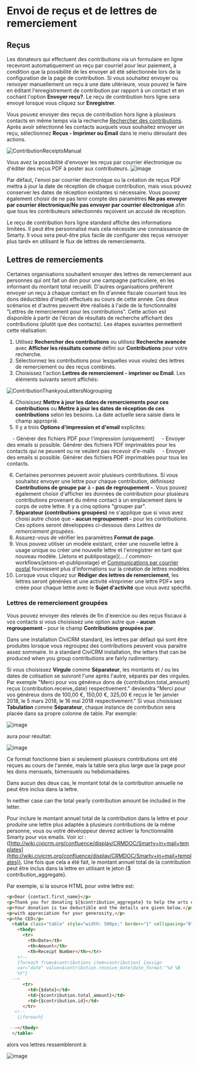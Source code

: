 # Envoi de reçus et de lettres de remerciement 

## Reçus
 
Les donateurs qui effectuent des contributions via un formulaire en ligne recevront automatiquement un reçu par courriel pour leur paiement, à condition que la possibilité de les envoyer ait été sélectionnée lors de la configuration de la page de contribution. Si vous souhaitez envoyer ou renvoyer manuellement un reçu à une date ultérieure, vous pouvez le faire en éditant l'enregistrement de contribution par rapport à un contact et en cochant l'option **Envoyer reçu?**. Le reçu de contribution hors ligne sera envoyé lorsque vous cliquez sur **Enregistrer**.

Vous pouvez envoyer des reçus de contribution hors ligne à plusieurs contacts en même temps via la recherche [Rechercher des contributions](../contributions/recherche-et-visualisation-contributions). Après avoir sélectionné les contacts auxquels vous souhaitez envoyer un reçu, sélectionnez **Reçus - Imprimer ou Email** dans le menu déroulant des actions.

![ContributionReceiptsManual](../img/civicontribute-receipts-manual.PNG)

Vous avez la possibilité d'envoyer les reçus par courrier électronique ou d'éditer des reçus PDF à poster aux contributeurs. 
![image](../img/Print%20contribution%20receipt%20options.PNG)

Par défaut, l'envoi par courrier électronique ou la création de reçus PDF mettra à jour la date de réception de chaque contribution, mais vous pouvez conserver les dates de réception existantes si nécessaire. Vous pouvez également choisir de ne pas tenir compte des paramètres **Ne pas envoyer par courrier électronique/Ne pas envoyer par courrier électronique** afin que tous les contributeurs sélectionnés reçoivent un accusé de réception.

Le reçu de contribution hors ligne standard affiche des informations limitées. Il peut être personnalisé mais cela nécessite une connaissance de Smarty. Il vous sera peut-être plus facile de configurer des reçus «envoyer plus tard» en utilisant le flux de lettres de remerciements.


## Lettres de remerciements

Certaines organisations souhaitent envoyer des lettres de remerciement aux personnes qui ont fait un don pour une campagne particuliere, en les informant du montant total recueilli. D'autres organisations préfèrent envoyer un reçu à chaque contact en fin d'année fiscale couvrant tous les dons déductibles d'impôt effectués au cours de cette année. Ces deux scénarios et d'autres peuvent être réalisés à l'aide de la fonctionnalité "Lettres de remerciement pour les contributions". Cette action est disponible à partir de l'écran de résultats de recherche affichant des contributions (plutôt que des contacts). Les étapes suvantes permettent cette réalisation:

1. Utilisez **Rechercher des contributions** ou utilisez **Recherche avancée** avec **Afficher les résultats comme** défini sur **Contributions** pour votre recherche.
2. Sélectionnez les contributions pour lesquelles vous voulez des lettres de remerciement ou des reçus combinés.
3. Choisissez l'action **Lettres de remerciement - imprimer ou Email**. Les éléments suivants seront affichés:

![ContributionThankyouLettersNogrouping](../img/civicontribute-thank-you-letters-no-grouping.PNG)

4. Choisissez **Mettre à jour les dates de remerciements pour ces contributions** ou **Mettre à jour les dates de réception de ces contributions** selon les besoins. La date actuelle sera saisie dans le champ approprié.
5. Il y a trois **Options d'impression et d'email** explicites:

    - Générer des fichiers PDF pour l'impression (uniquement)
    - Envoyer des emails si possible. Générer des fichiers PDF imprimables pour les contacts qui ne peuvent ou ne veulent pas recevoir d'e-mails
    - Envoyer des emails si possible. Générer des fichiers PDF imprimables pour tous les contacts.

6. Certaines personnes peuvent avoir plusieurs contributions. Si vous souhaitez envoyer une lettre pour chaque contribution, définissez **Contributions de groupe par** à **- pas de regroupement -**. Vous pouvez également choisir d'afficher les données de contribution pour plusieurs contributions provenant du même contact à un emplacement dans le corps de votre lettre. Il y a cinq options "grouper par".
7. **Séparateur (contributions groupées)** ne s'applique que si vous avez choisi autre chose que **- aucun regroupement -** pour les contributions. Ces options seront développées ci-dessous dans *Lettres de remerciement groupées*.
8. Assurez-vous de vérifier les paramètres **Format de page**.
9. Vous pouvez utiliser un modèle existant, créer une nouvelle lettre à usage unique ou créer une nouvelle lettre et l'enregistrer en tant que nouveau modèle.
[Jetons et publipostage](... / common-workflows/jetons-et-publipostage) et [Communications par courrier postal](.../common-workflows/post-mail-communications) 
fournissent plus d'informations sur la création de lettres modèles
10. Lorsque vous cliquez sur **Rédiger des lettres de remerciement**, les lettres seront générées et une activité «Imprimer une lettre PDF» sera créée pour chaque lettre avec le **Sujet d'activité** que vous avez spécifié.


### Lettres de remerciement groupées

Vous pouvez envoyer des relevés de fin d'exercice ou des reçus fiscaux à vos contacts si vous choisissez une option autre que **- aucun regroupement -** pour le champ **Contributions groupées par**.

Dans une installation CiviCRM standard, les lettres par défaut qui sont être produites lorsque vous regroupez des contributions peuvent vous paraitre assez sommaire. 
In a standard CiviCRM installation, the letters that can be produced when you group contributions are fairly rudimentary.

Si vous choisissez **Virgule** comme **Séparateur**, les montants et / ou les dates de cotisation se suivront l'une après l'autre, séparés par des virgules. 
Par exemple "Merci pour vos généreux dons de {contribution.total_amount} reçus  {contribution.receive_date} respectivement." deviendra "Merci pour vos généreux dons de 100,00 €, 150,00 €, 325,00 € reçus le 1er janvier 2018, le 5 mars 2018, le 16 mai 2018 respectivement."
Si vous choisissez **Tabulation** comme **Séparateur**, chaque instance de contribution sera placée dans sa propre colonne de table. Par exemple:

![image](../img/Thank-you%20letters%20as%20table%20template.PNG)

aura pour résultat:

![image](../img/Thank-you%20letters%20as%20table_1.PNG)

Ce format fonctionne bien si seulement plusieurs contributions ont été reçues au cours de l'année, mais la table sera plus large que la page pour les dons mensuels, bimensuels ou hebdomadaires.

Dans aucun des deux cas, le montant total de la contribution annuelle ne peut être inclus dans la lettre.

In neither case can the total yearly contribution amount be included in the letter.

Pour inclure le montant annuel total de la contribution dans la lettre et pour produire une lettre plus adaptée à plusieurs contributions de la même personne, vous ou votre développeur devrez activer la fonctionnalité Smarty pour vos emails. Voir ici :
([http://wiki.civicrm.org/confluence/display/CRMDOC/Smarty+in+mail+templates](http://wiki.civicrm.org/confluence/display/CRMDOC/Smarty+in+mail+templates)).
Une fois que cela a été fait, le montant annuel total de la contribution peut être inclus dans la lettre en utilisant le jeton {$ contribution_aggregate}.

Par exemple, si la source HTML pour votre lettre est:

```html
<p>Dear {contact.first_name}</p>
<p>Thank you for donating ${$contribution_aggregate} to help the arts during the 2014 financial year</p>
<p>Your donation is tax deductible and the details are given below.</p>
<p>with appreciation for your generosity,</p>
<p>the CEO</p>
  <table class="table" style="width: 500px;" border="1" cellspacing="0" cellpadding="2" align="left">
    <tbody>
      <tr>
        <th>Date</th>
        <th>Amount</th>
        <th>Receipt Number</th></tr>
    <!--
    {foreach from=$contributions item=contribution} {assign
    var="date" value=$contribution.receive_date|date_format:"%d %B
    %Y"}
  -->
      <tr>
        <td>{$date}</td>
        <td>{$contribution.total_amount}</td>
        <td>{$contribution.id}</td>
      </tr>
   <!--
    {/foreach}

 --></tbody>
  </table>
```
alors vos lettres ressembleront à:

![image](../img/Thank-you%20letters%20as%20with%20smarty%20enabled_2.PNG)
